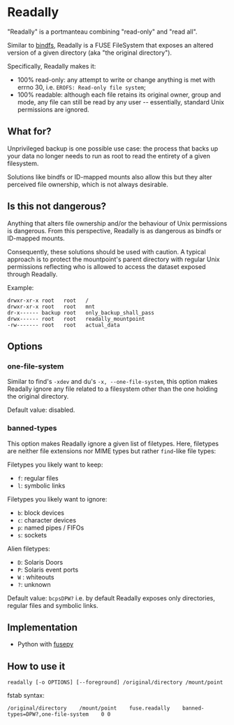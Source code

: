 # Readally

"Readally" is a portmanteau combining "read-only" and "read all".

Similar to [bindfs](https://bindfs.org/), Readally is a FUSE FileSystem that exposes an altered version of a given directory (aka "the original directory").

Specifically, Readally makes it:

- 100% read-only: any attempt to write or change anything is met with errno 30, i.e. `EROFS: Read-only file system`;
- 100% readable: although each file retains its original owner, group and mode, any file can still be read by any user -- essentially, standard Unix permissions are ignored.

## What for?

Unprivileged backup is one possible use case: the process that backs up your data no longer needs to run as root to read the entirety of a given filesystem.

Solutions like bindfs or ID-mapped mounts also allow this but they alter perceived file ownership, which is not always desirable.

## Is this not dangerous?

Anything that alters file ownership and/or the behaviour of Unix permissions is dangerous.
From this perspective, Readally is as dangerous as bindfs or ID-mapped mounts.

Consequently, these solutions should be used with caution.
A typical approach is to protect the mountpoint's parent directory with regular Unix permissions reflecting who is allowed to access the dataset exposed through Readally.

Example:

```
drwxr-xr-x root   root   /
drwxr-xr-x root   root   mnt
dr-x------ backup root   only_backup_shall_pass
drwx------ root   root   readally_mountpoint
-rw------- root   root   actual_data
```

## Options

### one-file-system

Similar to find's `-xdev` and du's `-x, --one-file-system`, this option makes Readally ignore any file related to a filesystem other than the one holding the original directory.

Default value: disabled.

### banned-types

This option makes Readally ignore a given list of filetypes.
Here, filetypes are neither file extensions nor MIME types but rather `find`-like file types:

Filetypes you likely want to keep:
- `f`: regular files
- `l`: symbolic links

Filetypes you likely want to ignore:
- `b`: block devices
- `c`: character devices
- `p`: named pipes / FIFOs
- `s`: sockets

Alien filetypes:
- `D`: Solaris Doors
- `P`: Solaris event ports
- `W` : whiteouts
- `?`: unknown 

Default value: `bcpsDPW?` i.e. by default Readally exposes only directories, regular files and symbolic links.

## Implementation

 - Python with [fusepy](https://github.com/fusepy/fusepy)

## How to use it

```
readally [-o OPTIONS] [--foreground] /original/directory /mount/point
```

fstab syntax:
```
/original/directory    /mount/point    fuse.readally    banned-types=DPW?,one-file-system    0 0
```
